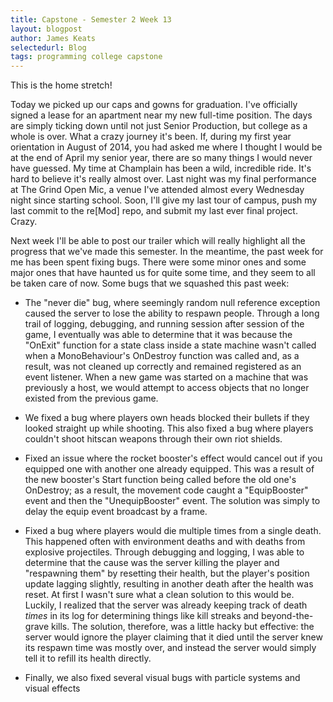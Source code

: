 ```yaml
---
title: Capstone - Semester 2 Week 13
layout: blogpost
author: James Keats
selectedurl: Blog
tags: programming college capstone
---
```

This is the home stretch!

Today we picked up our caps and gowns for graduation. I've officially signed a lease for an apartment near my new full-time position. The days are simply ticking down until not just Senior Production, but college as a whole is over. What a crazy journey it's been. If, during my first year orientation in August of 2014, you had asked me where I thought I would be at the end of April my senior year, there are so many things I would never have guessed. My time at Champlain has been a wild, incredible ride. It's hard to believe it's really almost over. Last night was my final performance at The Grind Open Mic, a venue I've attended almost every Wednesday night since starting school. Soon, I'll give my last tour of campus, push my last commit to the re[Mod] repo, and submit my last ever final project. Crazy.

<!--more-->

Next week I'll be able to post our trailer which will really highlight all the progress that we've made this semester. In the meantime, the past week for me has been spent fixing bugs. There were some minor ones and some major ones that have haunted us for quite some time, and they seem to all be taken care of now. Some bugs that we squashed this past week:

* The "never die" bug, where seemingly random null reference exception caused the server to lose the ability to respawn people. Through a long trail of logging, debugging, and running session after session of the game, I eventually was able to determine that it was because the "OnExit" function for a state class inside a state machine wasn't called when a MonoBehaviour's OnDestroy function was called and, as a result, was not cleaned up correctly and remained registered as an event listener. When a new game was started on a machine that was previously a host, we would attempt to access objects that no longer existed from the previous game.

* We fixed a bug where players own heads blocked their bullets if they looked straight up while shooting. This also fixed a bug where players couldn't shoot hitscan weapons through their own riot shields.

* Fixed an issue where the rocket booster's effect would cancel out if you equipped one with another one already equipped. This was a result of the new booster's Start function being called before the old one's OnDestroy; as a result, the movement code caught a "EquipBooster" event and then the "UnequipBooster" event. The solution was simply to delay the equip event broadcast by a frame.

* Fixed a bug where players would die multiple times from a single death. This happened often with environment deaths and with deaths from explosive projectiles. Through debugging and logging, I was able to determine that the cause was the server killing the player and "respawning them" by resetting their health, but the player's position update lagging slightly, resulting in another death after the health was reset. At first I wasn't sure what a clean solution to this would be. Luckily, I realized that the server was already keeping track of death *times* in its log for determining things like kill streaks and beyond-the-grave kills. The solution, therefore, was a little hacky but effective: the server would ignore the player claiming that it died until the server knew its respawn time was mostly over, and instead the server would simply tell it to refill its health directly.

* Finally, we also fixed several visual bugs with particle systems and visual effects
